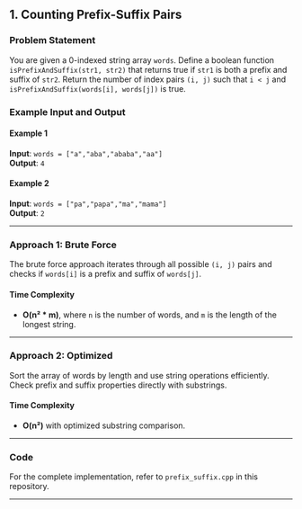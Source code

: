 ## 1. Counting Prefix-Suffix Pairs

### Problem Statement

You are given a 0-indexed string array `words`. Define a boolean function `isPrefixAndSuffix(str1, str2)` that returns true if `str1` is both a prefix and suffix of `str2`. Return the number of index pairs `(i, j)` such that `i < j` and `isPrefixAndSuffix(words[i], words[j])` is true.

### Example Input and Output

#### Example 1
**Input**: `words = ["a","aba","ababa","aa"]`  
**Output**: `4`  

#### Example 2
**Input**: `words = ["pa","papa","ma","mama"]`  
**Output**: `2`

---

### Approach 1: Brute Force

The brute force approach iterates through all possible `(i, j)` pairs and checks if `words[i]` is a prefix and suffix of `words[j]`.

#### Time Complexity
- **O(n² \* m)**, where `n` is the number of words, and `m` is the length of the longest string.

---

### Approach 2: Optimized

Sort the array of words by length and use string operations efficiently. Check prefix and suffix properties directly with substrings.

#### Time Complexity
- **O(n²)** with optimized substring comparison.

---

### Code

For the complete implementation, refer to `prefix_suffix.cpp` in this repository.

---